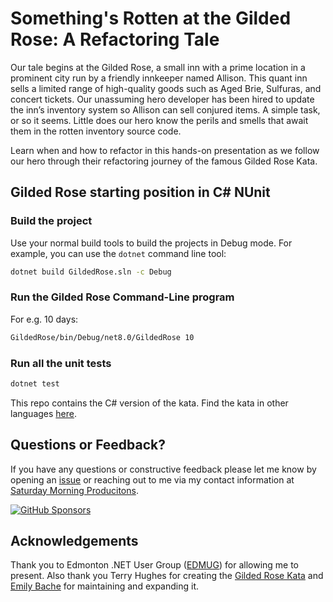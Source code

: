 # Something's Rotten at the Gilded Rose: A Refactoring Tale

Our tale begins at the Gilded Rose, a small inn with a prime location in a prominent city run by a friendly innkeeper named Allison.  This quant inn sells a limited range of high-quality goods such as Aged Brie, Sulfuras, and concert tickets.
Our unassuming hero developer has been hired to update the inn’s inventory system so Allison can sell conjured items.  A simple task, or so it seems.  Little does our hero know the perils and smells that await them in the rotten inventory source code.

Learn when and how to refactor in this hands-on presentation as we follow our hero through their refactoring journey of the famous Gilded Rose Kata.

## Gilded Rose starting position in C# NUnit

### Build the project

Use your normal build tools to build the projects in Debug mode.
For example, you can use the `dotnet` command line tool:

``` cmd
dotnet build GildedRose.sln -c Debug
```

### Run the Gilded Rose Command-Line program

For e.g. 10 days:

``` cmd
GildedRose/bin/Debug/net8.0/GildedRose 10
```

### Run all the unit tests

``` cmd
dotnet test
```

This repo contains the C# version of the kata.  Find the kata in other languages [here](https://github.com/emilybache/GildedRose-Refactoring-Kata).

## Questions or Feedback?
If you have any questions or constructive feedback please let me know by opening an [issue](https://github.com/saturdaymp-examples/a-refactoring-tale/issues) or reaching out to me via my contact information at [Saturday Morning Producitons](https://saturdaymp.com/).

[![GitHub Sponsors](https://img.shields.io/github/sponsors/saturdaymp?label=Sponsors&logo=githubsponsors&labelColor=3C444C)](https://github.com/sponsors/saturdaymp)

## Acknowledgements
Thank you to Edmonton .NET User Group ([EDMUG](https://edmug.net)) for allowing me to present.  Also thank you Terry Hughes for creating the [Gilded Rose Kata](https://github.com/emilybache/GildedRose-Refactoring-Kata) and [Emily Bache](https://github.com/emilybache) for maintaining and expanding it.
